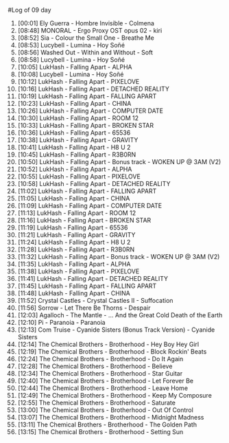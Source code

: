 #Log of 09 day

1. [00:01] Ely Guerra - Hombre Invisible - Colmena
1. [08:48] MONORAL - Ergo Proxy OST opus 02 - kiri
1. [08:52] Sia - Colour the Small One - Breathe Me
1. [08:53] Lucybell - Lumina - Hoy Soñé
1. [08:56] Washed Out - Within and Without - Soft
1. [08:58] Lucybell - Lumina - Hoy Soñé
1. [10:05] LukHash - Falling Apart - ALPHA
1. [10:08] Lucybell - Lumina - Hoy Soñé
1. [10:12] LukHash - Falling Apart - PIXELOVE
1. [10:16] LukHash - Falling Apart - DETACHED REALITY
1. [10:19] LukHash - Falling Apart - FALLING APART
1. [10:23] LukHash - Falling Apart - CHINA
1. [10:26] LukHash - Falling Apart - COMPUTER DATE
1. [10:30] LukHash - Falling Apart - ROOM 12
1. [10:33] LukHash - Falling Apart - BROKEN STAR
1. [10:36] LukHash - Falling Apart - 65536
1. [10:38] LukHash - Falling Apart - GRAVITY
1. [10:41] LukHash - Falling Apart - H8 U 2
1. [10:45] LukHash - Falling Apart - R3B0RN
1. [10:50] LukHash - Falling Apart - Bonus track - WOKEN UP @ 3AM (V2)
1. [10:52] LukHash - Falling Apart - ALPHA
1. [10:55] LukHash - Falling Apart - PIXELOVE
1. [10:58] LukHash - Falling Apart - DETACHED REALITY
1. [11:02] LukHash - Falling Apart - FALLING APART
1. [11:05] LukHash - Falling Apart - CHINA
1. [11:09] LukHash - Falling Apart - COMPUTER DATE
1. [11:13] LukHash - Falling Apart - ROOM 12
1. [11:16] LukHash - Falling Apart - BROKEN STAR
1. [11:19] LukHash - Falling Apart - 65536
1. [11:21] LukHash - Falling Apart - GRAVITY
1. [11:24] LukHash - Falling Apart - H8 U 2
1. [11:28] LukHash - Falling Apart - R3B0RN
1. [11:32] LukHash - Falling Apart - Bonus track - WOKEN UP @ 3AM (V2)
1. [11:35] LukHash - Falling Apart - ALPHA
1. [11:38] LukHash - Falling Apart - PIXELOVE
1. [11:41] LukHash - Falling Apart - DETACHED REALITY
1. [11:45] LukHash - Falling Apart - FALLING APART
1. [11:48] LukHash - Falling Apart - CHINA
1. [11:52] Crystal Castles - Crystal Castles II - Suffocation
1. [11:56] Sorrow - Let There Be Thorns - Despair
1. [12:03] Agalloch - The Mantle - ... And the Great Cold Death of the Earth
1. [12:10] Pi - Paranoia - Paranoia
1. [12:13] Com Truise - Cyanide Sisters (Bonus Track Version) - Cyanide Sisters
1. [12:14] The Chemical Brothers - Brotherhood - Hey Boy Hey Girl
1. [12:19] The Chemical Brothers - Brotherhood - Block Rockin' Beats
1. [12:24] The Chemical Brothers - Brotherhood - Do It Again
1. [12:28] The Chemical Brothers - Brotherhood - Believe
1. [12:34] The Chemical Brothers - Brotherhood - Star Guitar
1. [12:40] The Chemical Brothers - Brotherhood - Let Forever Be
1. [12:44] The Chemical Brothers - Brotherhood - Leave Home
1. [12:49] The Chemical Brothers - Brotherhood - Keep My Composure
1. [12:55] The Chemical Brothers - Brotherhood - Saturate
1. [13:00] The Chemical Brothers - Brotherhood - Out Of Control
1. [13:07] The Chemical Brothers - Brotherhood - Midnight Madness
1. [13:11] The Chemical Brothers - Brotherhood - The Golden Path
1. [13:15] The Chemical Brothers - Brotherhood - Setting Sun
